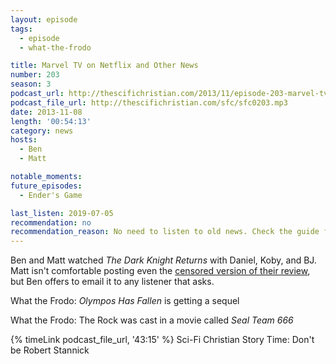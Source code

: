 ```yaml
---
layout: episode
tags:
  - episode
  - what-the-frodo

title: Marvel TV on Netflix and Other News
number: 203
season: 3
podcast_url: http://thescifichristian.com/2013/11/episode-203-marvel-tv-on-netflix-and-other-news/
podcast_file_url: http://thescifichristian.com/sfc/sfc0203.mp3
date: 2013-11-08
length: '00:54:13'
category: news
hosts:
  - Ben
  - Matt

notable_moments:
future_episodes:
  - Ender's Game 

last_listen: 2019-07-05
recommendation: no
recommendation_reason: No need to listen to old news. Check the guide for what's interesting in hindsight.
---
```

Ben and Matt watched <i class="work-title">The Dark Knight Returns</i> with Daniel, Koby, and BJ. Matt isn't comfortable posting even the [censored version of their review](https://www.youtube.com/watch?v=DfvQCNgPiSY), but Ben offers to email it to any listener that asks. 

What the Frodo: <i class="work-title">Olympos Has Fallen</i> is getting a sequel

What the Frodo: The Rock was cast in a movie called <i class="work-title">Seal Team 666</i>

{% timeLink podcast_file_url, '43:15' %} Sci-Fi Christian Story Time: Don't be Robert Stannick